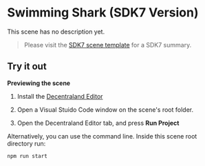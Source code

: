 # Swimming Shark (SDK7 Version)

This scene has no description yet.

> Please visit the [SDK7 scene template](https://github.com/decentraland/sdk7-scene-template) for a SDK7 summary.

## Try it out

**Previewing the scene**

1. Install the [Decentraland Editor](https://docs.decentraland.org/creator/development-guide/sdk7/editor/)

2. Open a Visual Stuido Code window on the scene's root folder.

3. Open the Decentraland Editor tab, and press **Run Project**

Alternatively, you can use the command line. Inside this scene root directory run:

```
npm run start
```
